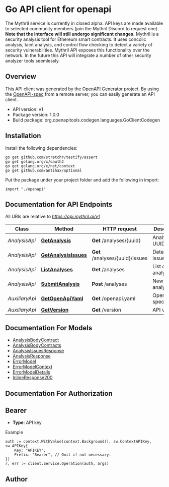 # Go API client for openapi

The Mythril service is currently in closed alpha. API keys are made available to selected community members (join the Mythril Discord to request one).  **Note that the interface will still undergo significant changes.**  Mythril is a security analysis tool for Ethereum smart contracts. It uses concolic analysis, taint analysis, and control flow checking to detect a variety of security vulnerabilities.  Mythril API exposes this functionality over the network.  In the future this API will integrate a number of other security analyzer tools seemlessly. 

## Overview
This API client was generated by the [OpenAPI Generator](https://openapi-generator.tech) project.  By using the [OpenAPI-spec](https://www.openapis.org/) from a remote server, you can easily generate an API client.

- API version: v1
- Package version: 1.0.0
- Build package: org.openapitools.codegen.languages.GoClientCodegen

## Installation

Install the following dependencies:
```
go get github.com/stretchr/testify/assert
go get golang.org/x/oauth2
go get golang.org/x/net/context
go get github.com/antihax/optional
```

Put the package under your project folder and add the following in import:
```golang
import "./openapi"
```

## Documentation for API Endpoints

All URIs are relative to *https://api.mythril.ai/v1*

Class | Method | HTTP request | Description
------------ | ------------- | ------------- | -------------
*AnalysisApi* | [**GetAnalysis**](docs/AnalysisApi.md#getanalysis) | **Get** /analyses/{uuid} | Analysis by UUID
*AnalysisApi* | [**GetAnalysisIssues**](docs/AnalysisApi.md#getanalysisissues) | **Get** /analyses/{uuid}/issues | Detected issues
*AnalysisApi* | [**ListAnalyses**](docs/AnalysisApi.md#listanalyses) | **Get** /analyses | List of analyses
*AnalysisApi* | [**SubmitAnalysis**](docs/AnalysisApi.md#submitanalysis) | **Post** /analyses | New analysis
*AuxiliaryApi* | [**GetOpenApiYaml**](docs/AuxiliaryApi.md#getopenapiyaml) | **Get** /openapi.yaml | OpenAPI specification
*AuxiliaryApi* | [**GetVersion**](docs/AuxiliaryApi.md#getversion) | **Get** /version | API version


## Documentation For Models

 - [AnalysisBodyContract](docs/AnalysisBodyContract.md)
 - [AnalysisBodyContracts](docs/AnalysisBodyContracts.md)
 - [AnalysisIssuesResponse](docs/AnalysisIssuesResponse.md)
 - [AnalysisResponse](docs/AnalysisResponse.md)
 - [ErrorModel](docs/ErrorModel.md)
 - [ErrorModelContext](docs/ErrorModelContext.md)
 - [ErrorModelDetails](docs/ErrorModelDetails.md)
 - [InlineResponse200](docs/InlineResponse200.md)


## Documentation For Authorization

## Bearer
- **Type**: API key 

Example
```golang
auth := context.WithValue(context.Background(), sw.ContextAPIKey, sw.APIKey{
	Key: "APIKEY",
	Prefix: "Bearer", // Omit if not necessary.
})
r, err := client.Service.Operation(auth, args)
```

## Author



